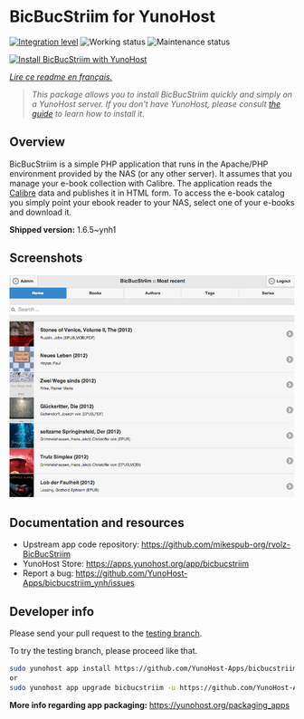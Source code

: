 <!--
N.B.: This README was automatically generated by https://github.com/YunoHost/apps/tree/master/tools/readme_generator
It shall NOT be edited by hand.
-->

# BicBucStriim for YunoHost

[![Integration level](https://dash.yunohost.org/integration/bicbucstriim.svg)](https://dash.yunohost.org/appci/app/bicbucstriim) ![Working status](https://ci-apps.yunohost.org/ci/badges/bicbucstriim.status.svg) ![Maintenance status](https://ci-apps.yunohost.org/ci/badges/bicbucstriim.maintain.svg)

[![Install BicBucStriim with YunoHost](https://install-app.yunohost.org/install-with-yunohost.svg)](https://install-app.yunohost.org/?app=bicbucstriim)

*[Lire ce readme en français.](./README_fr.md)*

> *This package allows you to install BicBucStriim quickly and simply on a YunoHost server.
If you don't have YunoHost, please consult [the guide](https://yunohost.org/#/install) to learn how to install it.*

## Overview

BicBucStriim is a simple PHP application that runs in the Apache/PHP environment provided by the NAS (or any other server). It assumes that you manage your e-book collection with Calibre. The application reads the [Calibre](https://calibre-ebook.com/) data and publishes it in HTML form. To access the e-book catalog you simply point your ebook reader to your NAS, select one of your e-books and download it.

**Shipped version:** 1.6.5~ynh1

## Screenshots

![Screenshot of BicBucStriim](./doc/screenshots/bbs-121-recent.png)

## Documentation and resources

* Upstream app code repository: <https://github.com/mikespub-org/rvolz-BicBucStriim>
* YunoHost Store: <https://apps.yunohost.org/app/bicbucstriim>
* Report a bug: <https://github.com/YunoHost-Apps/bicbucstriim_ynh/issues>

## Developer info

Please send your pull request to the [testing branch](https://github.com/YunoHost-Apps/bicbucstriim_ynh/tree/testing).

To try the testing branch, please proceed like that.

``` bash
sudo yunohost app install https://github.com/YunoHost-Apps/bicbucstriim_ynh/tree/testing --debug
or
sudo yunohost app upgrade bicbucstriim -u https://github.com/YunoHost-Apps/bicbucstriim_ynh/tree/testing --debug
```

**More info regarding app packaging:** <https://yunohost.org/packaging_apps>
